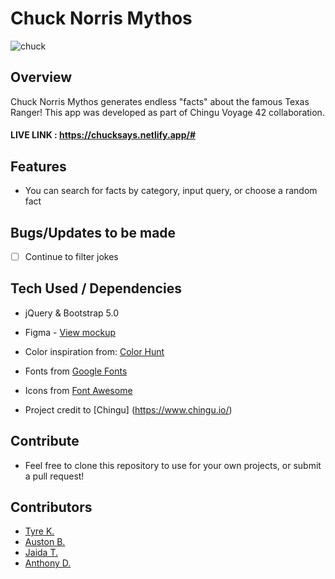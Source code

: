 # Chuck Norris Mythos
![chuck](https://user-images.githubusercontent.com/102535399/218261815-2651cc0f-4331-429a-8591-856c4cd20f68.gif)

## Overview

Chuck Norris Mythos generates endless "facts" about the famous Texas Ranger! This app was developed as part of Chingu Voyage 42 collaboration.

#### LIVE LINK : https://chucksays.netlify.app/#

## Features

- You can search for facts by category, input query, or choose a random fact


## Bugs/Updates to be made

- [ ] Continue to filter jokes

## Tech Used / Dependencies

- jQuery & Bootstrap 5.0

- Figma - [View mockup](https://www.figma.com/file/8Cf2Xklv7hueuthffNQ0J1/Chuck-Norris-%22Fact-Generator%22?node-id=0%3A1&t=WMkQ2k8F2f6gmwpX-1)

- Color inspiration from: [Color Hunt](https://colorhunt.co/)

- Fonts from [Google Fonts](https://fonts.google.com/)

- Icons from [Font Awesome](https://fontawesome.com/)

- Project credit to [Chingu] (https://www.chingu.io/)

## Contribute

- Feel free to clone this repository to use for your own projects, or submit a pull request!

## Contributors
- [Tyre K.](https://github.com/TyreKing)
- [Auston B.](https://github.com/AustonBoyd)
- [Jaida T.](https://github.com/jtaylor1204)
- [Anthony D.](https://github.com/keeping2Code)

